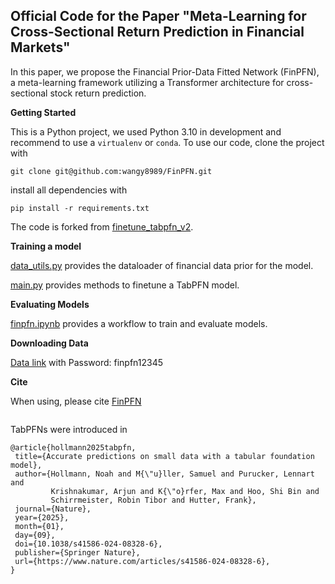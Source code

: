## Official Code for the Paper "Meta-Learning for Cross-Sectional Return Prediction in Financial Markets"

In this paper, we propose the Financial Prior-Data Fitted Network (FinPFN), a meta-learning framework utilizing a Transformer architecture for cross-sectional stock return prediction. 

__Getting Started__

This is a Python project, we used Python 3.10 in development and recommend to use a `virtualenv` or `conda`.
To use our code, clone the project with

```
git clone git@github.com:wangy8989/FinPFN.git
```

install all dependencies with

```
pip install -r requirements.txt
```

The code is forked from [finetune_tabpfn_v2](https://github.com/LennartPurucker/finetune_tabpfn_v2).

__Training a model__

[data_utils.py](scripts/training_utils/data_utils.py) provides the dataloader of financial data prior for the model.

[main.py](scripts/main.py) provides methods to finetune a TabPFN model.


__Evaluating Models__

[finpfn.ipynb](finpfn.ipynb) provides a workflow to train and evaluate models.


__Downloading Data__

[Data link](https://connecthkuhk-my.sharepoint.com/:f:/g/personal/u3008632_connect_hku_hk/EkQSQb9H6zxImJYpi-oyWZoBNxjzesNCWdP4O3W5j_netw?e=MGmcbK) with Password: finpfn12345


__Cite__

When using, please cite [FinPFN](https://papers.ssrn.com/sol3/papers.cfm?abstract_id=5022829)
```

```

TabPFNs were introduced in 
```
@article{hollmann2025tabpfn,
 title={Accurate predictions on small data with a tabular foundation model},
 author={Hollmann, Noah and M{\"u}ller, Samuel and Purucker, Lennart and
         Krishnakumar, Arjun and K{\"o}rfer, Max and Hoo, Shi Bin and
         Schirrmeister, Robin Tibor and Hutter, Frank},
 journal={Nature},
 year={2025},
 month={01},
 day={09},
 doi={10.1038/s41586-024-08328-6},
 publisher={Springer Nature},
 url={https://www.nature.com/articles/s41586-024-08328-6},
}
```
